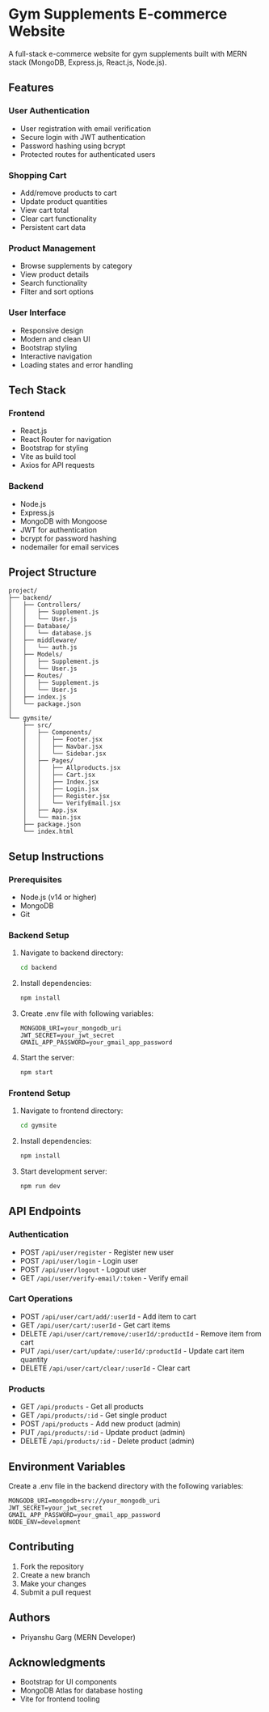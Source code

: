 # Gym Supplements E-commerce Website

A full-stack e-commerce website for gym supplements built with MERN stack (MongoDB, Express.js, React.js, Node.js).

## Features

### User Authentication
- User registration with email verification
- Secure login with JWT authentication
- Password hashing using bcrypt
- Protected routes for authenticated users

### Shopping Cart
- Add/remove products to cart
- Update product quantities
- View cart total
- Clear cart functionality
- Persistent cart data

### Product Management
- Browse supplements by category
- View product details
- Search functionality
- Filter and sort options

### User Interface
- Responsive design
- Modern and clean UI
- Bootstrap styling
- Interactive navigation
- Loading states and error handling

## Tech Stack

### Frontend
- React.js
- React Router for navigation
- Bootstrap for styling
- Vite as build tool
- Axios for API requests

### Backend
- Node.js
- Express.js
- MongoDB with Mongoose
- JWT for authentication
- bcrypt for password hashing
- nodemailer for email services

## Project Structure

```
project/
├── backend/
│   ├── Controllers/
│   │   ├── Supplement.js
│   │   └── User.js
│   ├── Database/
│   │   └── database.js
│   ├── middleware/
│   │   └── auth.js
│   ├── Models/
│   │   ├── Supplement.js
│   │   └── User.js
│   ├── Routes/
│   │   ├── Supplement.js
│   │   └── User.js
│   ├── index.js
│   └── package.json
│
└── gymsite/
    ├── src/
    │   ├── Components/
    │   │   ├── Footer.jsx
    │   │   ├── Navbar.jsx
    │   │   └── Sidebar.jsx
    │   ├── Pages/
    │   │   ├── Allproducts.jsx
    │   │   ├── Cart.jsx
    │   │   ├── Index.jsx
    │   │   ├── Login.jsx
    │   │   ├── Register.jsx
    │   │   └── VerifyEmail.jsx
    │   ├── App.jsx
    │   └── main.jsx
    ├── package.json
    └── index.html
```

## Setup Instructions

### Prerequisites
- Node.js (v14 or higher)
- MongoDB
- Git

### Backend Setup
1. Navigate to backend directory:
   ```bash
   cd backend
   ```

2. Install dependencies:
   ```bash
   npm install
   ```

3. Create .env file with following variables:
   ```env
   MONGODB_URI=your_mongodb_uri
   JWT_SECRET=your_jwt_secret
   GMAIL_APP_PASSWORD=your_gmail_app_password
   ```

4. Start the server:
   ```bash
   npm start
   ```

### Frontend Setup
1. Navigate to frontend directory:
   ```bash
   cd gymsite
   ```

2. Install dependencies:
   ```bash
   npm install
   ```

3. Start development server:
   ```bash
   npm run dev
   ```

## API Endpoints

### Authentication
- POST `/api/user/register` - Register new user
- POST `/api/user/login` - Login user
- POST `/api/user/logout` - Logout user
- GET `/api/user/verify-email/:token` - Verify email

### Cart Operations
- POST `/api/user/cart/add/:userId` - Add item to cart
- GET `/api/user/cart/:userId` - Get cart items
- DELETE `/api/user/cart/remove/:userId/:productId` - Remove item from cart
- PUT `/api/user/cart/update/:userId/:productId` - Update cart item quantity
- DELETE `/api/user/cart/clear/:userId` - Clear cart

### Products
- GET `/api/products` - Get all products
- GET `/api/products/:id` - Get single product
- POST `/api/products` - Add new product (admin)
- PUT `/api/products/:id` - Update product (admin)
- DELETE `/api/products/:id` - Delete product (admin)

## Environment Variables

Create a .env file in the backend directory with the following variables:

```env
MONGODB_URI=mongodb+srv://your_mongodb_uri
JWT_SECRET=your_jwt_secret
GMAIL_APP_PASSWORD=your_gmail_app_password
NODE_ENV=development
```

## Contributing

1. Fork the repository
2. Create a new branch
3. Make your changes
4. Submit a pull request


## Authors

- Priyanshu Garg (MERN Developer)

## Acknowledgments

- Bootstrap for UI components
- MongoDB Atlas for database hosting
- Vite for frontend tooling
